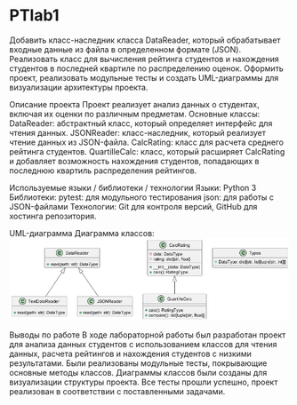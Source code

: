 # PTlab1
Добавить класс-наследник класса DataReader, который обрабатывает входные данные из файла в определенном формате (JSON). Реализовать класс для вычисления рейтинга студентов и нахождения студентов в последней квартиле по распределению оценок. Оформить проект, реализовать модульные тесты и создать UML-диаграммы для визуализации архитектуры проекта.

Описание проекта
Проект реализует анализ данных о студентах, включая их оценки по различным предметам. Основные классы:
DataReader: абстрактный класс, который определяет интерфейс для чтения данных.
JSONReader: класс-наследник, который реализует чтение данных из JSON-файла.
CalcRating: класс для расчета среднего рейтинга студентов.
QuartilleCalc: класс, который расширяет CalcRating и добавляет возможность нахождения студентов, попадающих в последнюю квартиль распределения рейтингов.

Используемые языки / библиотеки / технологии
Языки: Python 3
Библиотеки:
pytest: для модульного тестирования
json: для работы с JSON-файлами
Технологии: Git для контроля версий, GitHub для хостинга репозитория.

UML-диаграммa
Диаграмма классов:
![UML-Диаграмма](sequenceDiagram.png)

Выводы по работе
В ходе лабораторной работы был разработан проект для анализа данных студентов с использованием классов для чтения данных, расчета рейтингов и нахождения студентов с низкими результатами. Были реализованы модульные тесты, покрывающие основные методы классов. Диаграммы классов были созданы для визуализации структуры проекта. Все тесты прошли успешно, проект реализован в соответствии с поставленными задачами.


